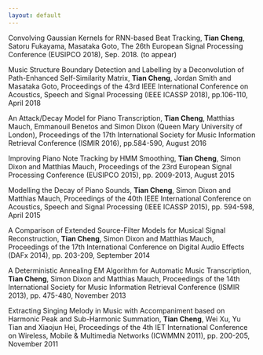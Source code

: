 ```yaml
---
layout: default
---
```


[^_^]:[Comparing RNN Parameters for Melodic Similarity](/publications/20180101)
Comparing RNN Parameters for Melodic Similarity, **Tian Cheng**, Satoru Fukayama, Masataka Goto, The 19th International Society for Music Information Retrieval Conference (ISMIR 2018), Sep. 2018. (to appear)

Convolving Gaussian Kernels for RNN-based Beat Tracking, **Tian Cheng**, Satoru Fukayama, Masataka Goto, The 26th European Signal Processing Conference (EUSIPCO 2018), Sep. 2018. (to appear)

Music Structure Boundary Detection and Labelling by a Deconvolution of Path-Enhanced Self-Similarity Matrix, **Tian Cheng**, Jordan Smith and Masataka Goto, Proceedings of the 43rd IEEE International Conference on Acoustics, Speech and Signal Processing (IEEE ICASSP 2018), pp.106-110, April 2018

An Attack/Decay Model for Piano Transcription, **Tian Cheng**, Matthias Mauch, Emmanouil Benetos and Simon Dixon (Queen Mary University of London), Proceedings of the 17th International Society for Music Information Retrieval Conference (ISMIR 2016), pp.584-590, August 2016

Improving Piano Note Tracking by HMM Smoothing, **Tian Cheng**, Simon Dixon and Matthias Mauch, Proceedings of the 23rd European Signal Processing Conference (EUSIPCO 2015), pp. 2009-2013, August 2015

Modelling the Decay of Piano Sounds, **Tian Cheng**, Simon Dixon and Matthias Mauch, Proceedings of the 40th IEEE International Conference on Acoustics, Speech and Signal Processing (IEEE ICASSP 2015), pp. 594-598, April 2015

A Comparison of Extended Source-Filter Models for Musical Signal Reconstruction, **Tian Cheng**, Simon
Dixon and Matthias Mauch, Proceedings of the 17th International Conference on Digital Audio Effects (DAFx 2014), pp. 203-209, September 2014

A Deterministic Annealing EM Algorithm for Automatic Music Transcription, **Tian Cheng**, Simon Dixon and Matthias Mauch, Proceedings of the 14th International Society for Music Information Retrieval Conference (ISMIR 2013), pp. 475-480, November 2013

Extracting Singing Melody in Music with Accompaniment based on Harmonic Peak and Sub-Harmonic Summation, **Tian Cheng**, Wei Xu, Yu Tian and Xiaojun Hei, Proceedings of the 4th IET International Conference on Wireless, Mobile & Multimedia Networks (ICWMMN 2011), pp. 200-205, November 2011

